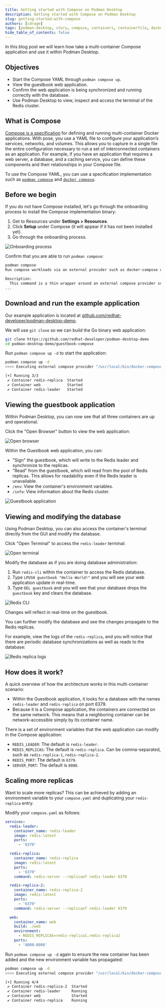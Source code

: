 ```yaml
---
title: Getting started with Compose on Podman Desktop
description: Getting started with Compose on Podman Desktop
slug: getting-started-with-compose
authors: [cdrage]
tags: [podman-desktop, story, compose, containers, containerfile, docker-compose, dockerfile, multi-container]
hide_table_of_contents: false
---
```


In this blog post we will learn how take a multi-container Compose application and use it within Podman Desktop.

## Objectives

- Start the Compose YAML through `podman compose up`.
- View the guestbook web application.
- Confirm the web application is being synchronized and running correctly with the database.
- Use Podman Desktop to view, inspect and access the terminal of the Redis cluster.

## What is Compose

[Compose is a specification](https://www.compose-spec.io/) for defining and running multi-container Docker applications. With pose, you use a YAML file to configure your application’s services, networks, and volumes. This allows you to capture in a single file the entire configuration necessary to run a set of interconnected containers as an application. For example, if you have an application that requires a web server, a database, and a caching service, you can define these components and their relationships in your Compose file.

To use the Compose YAML, you can use a specification implementation such as [`podman compose`](https://docs.podman.io/en/latest/markdown/podman-compose.1.html) and [`docker compose`](https://github.com/docker/compose).

## Before we begin

If you do not have Compose installed, let's go through the onboarding process to install the Compose implementation binary:

1. Get to Resources under **<Icon icon="fa-solid fa-cog" size="lg" /> Settings > Resources**.
2. Click **Setup** under Compose (it will appear if it has not been installed yet).
3. Go through the onboarding process.

![Onboarding process](img/getting-started-with-compose/onboarding.png)

Confirm that you are able to run `podman compose`:

```sh
podman compose
Run compose workloads via an external provider such as docker-compose or podman-compose

Description:
  This command is a thin wrapper around an external compose provider such as docker-compose or podman-compose.  This means that podman compose is executing another tool that implements the compose functionality but sets up the environment in a way to let the compose provider communicate transparently with the local Podman socket.  The specified options as well the command and argument are passed directly to the compose provider.
...
```

## Download and run the example application

Our example application is located at [github.com/redhat-developer/podman-desktop-demo](https://github.com/redhat-developer/podman-desktop-demo).

We will use `git clone` so we can build the Go binary web application:

```sh
git clone https://github.com/redhat-developer/podman-desktop-demo
cd podman-desktop-demo/guestbook-compose
```

Run `podman compose up -d` to start the application:

```sh
podman compose up -d
>>>> Executing external compose provider "/usr/local/bin/docker-compose". Please refer to the documentation for details. <<<<

[+] Running 3/3
 ✔ Container redis-replica  Started                                                                        0.0s
 ✔ Container web            Started                                                                        0.0s
 ✔ Container redis-leader   Started                                                                        0.0s
```

## Viewing the guestbook application

Within Podman Desktop, you can now see that all three containers are up and operational.

Click the "Open Browser" button to view the web application:

![Open browser](img/getting-started-with-compose/openbrowser.png)

Within the Guestbook web application, you can:

- "Sign" the guestbook, which will write to the Redis leader and synchronize to the replicas.
- "Read" from the guestbook, which will read from the pool of Redis replicas. This allows for readability even if the Redis leader is unavailable.
- `/env`: View the container's environment variables.
- `/info`: View information about the Redis cluster.

![Guestbook application](img/getting-started-with-compose/helloworld.png)

## Viewing and modifying the database

Using Podman Desktop, you can also access the container's terminal directly from the GUI and modify the database.

Click "Open Terminal" to access the `redis-leader` terminal:

![Open terminal](img/getting-started-with-compose/openterminal.png)

Modify the database as if you are doing database administration:

1. Run `redis-cli` within the container to access the Redis database.
2. Type `LPUSH guestbook "Hello World!"` and you will see your web application update in real-time.
3. Type `DEL guestbook` and you will see that your database drops the `guestbook` key and clears the database.

![Redis CLI](img/getting-started-with-compose/redis-cli.png)

Changes will reflect in real-time on the guestbook.

You can further modify the database and see the changes propagate to the Redis replicas.

For example, view the logs of the `redis-replica`, and you will notice that there are periodic database synchronizations as well as reads to the database:

![Redis replica logs](img/getting-started-with-compose/redisreplica.png)

## How does it work?

A quick overview of how the architecture works in this multi-container scenario:

- Within the Guestbook application, it looks for a database with the names `redis-leader` and `redis-replica` on port 6379.
- Because it is a Compose application, the containers are connected on the same network. This means that a neighboring container can be network-accessible simply by its container name.

There is a set of environment variables that the web application can modify in the Compose application:

- `REDIS_LEADER`: The default is `redis-leader`.
- `REDIS_REPLICAS`: The default is `redis-replica`. Can be comma-separated, such as `redis-replica-1,redis-replica-2`.
- `REDIS_PORT`: The default is `6379`.
- `SERVER_PORT`: The default is `8080`.

## Scaling more replicas

Want to scale more replicas? This can be achieved by adding an environment variable to your `compose.yaml` and duplicating your `redis-replica` entry.

Modify your `compose.yaml` as follows:

```yaml
services:
  redis-leader:
    container_name: redis-leader
    image: redis:latest
    ports:
      - '6379'

  redis-replica:
    container_name: redis-replica
    image: redis:latest
    ports:
      - '6379'
    command: redis-server --replicaof redis-leader 6379

  redis-replica-2:
    container_name: redis-replica-2
    image: redis:latest
    ports:
      - '6379'
    command: redis-server --replicaof redis-leader 6379

  web:
    container_name: web
    build: ./web
    environment:
      - REDIS_REPLICAS=redis-replica1,redis-replica2
    ports:
      - '8080:8080'
```

Run `podman compose up -d` again to ensure the new container has been added and the new environment variable has propagated:

```sh
podman compose up -d
>>>> Executing external compose provider "/usr/local/bin/docker-compose". Please refer to the documentation for details. <<<<

[+] Running 4/4
 ✔ Container redis-replica-2  Started                                                                      0.0s
 ✔ Container redis-leader     Running                                                                      0.0s
 ✔ Container web              Started                                                                      0.0s
 ✔ Container redis-replica    Running                                                                      0.0s
```

